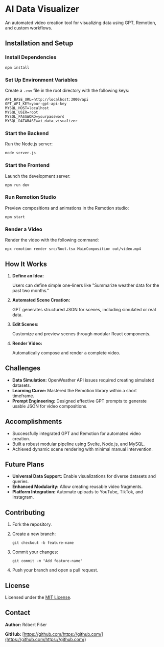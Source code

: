 AI Data Visualizer
==================

An automated video creation tool for visualizing data using GPT, Remotion, and custom workflows.

Installation and Setup
----------------------

### Install Dependencies

    npm install

### Set Up Environment Variables

Create a `.env` file in the root directory with the following keys:


    API_BASE_URL=http://localhost:3000/api
    GPT_API_KEY=your-gpt-api-key
    MYSQL_HOST=localhost
    MYSQL_USER=root
    MYSQL_PASSWORD=yourpassword
    MYSQL_DATABASE=ai_data_visualizer


### Start the Backend

Run the Node.js server:

    node server.js

### Start the Frontend

Launch the development server:

    npm run dev

### Run Remotion Studio

Preview compositions and animations in the Remotion studio:

    npm start

### Render a Video

Render the video with the following command:

    npx remotion render src/Root.tsx MainComposition out/video.mp4

How It Works
------------

1.  **Define an Idea:**

    Users can define simple one-liners like "Summarize weather data for the past two months."

2.  **Automated Scene Creation:**

    GPT generates structured JSON for scenes, including simulated or real data.

3.  **Edit Scenes:**

    Customize and preview scenes through modular React components.

4.  **Render Video:**

    Automatically compose and render a complete video.


Challenges
----------

*   **Data Simulation:** OpenWeather API issues required creating simulated datasets.
*   **Learning Curve:** Mastered the Remotion library within a short timeframe.
*   **Prompt Engineering:** Designed effective GPT prompts to generate usable JSON for video compositions.

Accomplishments
---------------

*   Successfully integrated GPT and Remotion for automated video creation.
*   Built a robust modular pipeline using Svelte, Node.js, and MySQL.
*   Achieved dynamic scene rendering with minimal manual intervention.

Future Plans
------------

*   **Universal Data Support:** Enable visualizations for diverse datasets and queries.
*   **Enhanced Modularity:** Allow creating reusable video fragments.
*   **Platform Integration:** Automate uploads to YouTube, TikTok, and Instagram.

Contributing
------------

1.  Fork the repository.
2.  Create a new branch:

        git checkout -b feature-name

3.  Commit your changes:

        git commit -m "Add feature-name"

4.  Push your branch and open a pull request.

License
-------

Licensed under the [MIT License](LICENSE).

Contact
-------

**Author:** Róbert Fišer

**GitHub:** [https://github.com/https://github.com/](https://github.com/https://github.com/)
